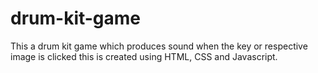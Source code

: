 # drum-kit-game
This a drum kit game which produces sound when the key or respective image is clicked this is created using HTML, CSS and Javascript.
